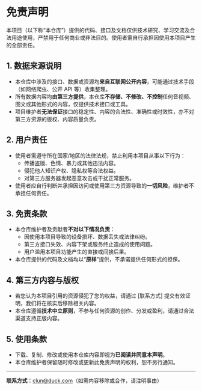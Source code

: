 # **免责声明**

本项目（以下称“本仓库”）提供的代码、接口及文档仅供技术研究、学习交流及合法用途使用，严禁用于任何商业或非法目的。使用者需自行承担因使用本项目产生的全部责任。

## 1. **数据来源说明**
- 本仓库中涉及的接口、数据或资源均**来自互联网公开内容**，可能通过技术手段（如网络爬虫、公开 API 等）收集整理。
- 所有数据内容均**由第三方提供**，本仓库**不存储、不修改、不控制**任何音视频、图文或其他形式的内容，仅提供技术接口或工具。
- 项目维护者**无法保证**接口的稳定性、内容的合法性、准确性或时效性，亦不对第三方资源的版权、内容质量负责。

## 2. **用户责任**
- 使用者需遵守所在国家/地区的法律法规，禁止利用本项目从事以下行为：
  - 传播盗版、色情、暴力或其他违法内容。
  - 侵犯他人知识产权、隐私权等合法权益。
  - 对第三方服务器发起恶意攻击或干扰正常服务。
- 使用者应自行判断并承担因访问或使用第三方资源导致的**一切风险**，维护者不承担任何责任。

## 3. **免责条款**
- 本仓库维护者及贡献者**不对以下情况负责**：
  - 因使用本项目导致的设备损坏、数据丢失或法律纠纷。
  - 第三方接口失效、内容下架或服务终止造成的使用问题。
  - 用户滥用本项目功能产生的直接或间接后果。
- 本仓库提供的代码及文档均以“**原样**”提供，不承诺提供任何形式的担保。

## 4. **第三方内容与版权**
- 若您认为本项目引用的资源侵犯了您的权益，请通过 [联系方式] 提交有效证明，我们将在核实后移除相关内容。
- 本仓库遵循**技术中立原则**，不参与任何资源的创作、分发或盈利，请通过合法渠道支持正版内容。

## 5. **使用条款**
- 下载、复制、修改或使用本仓库内容即视为**已阅读并同意本声明**。
- 本仓库维护者保留随时修改或更新此免责声明的权利，恕不另行通知。

---

**联系方式**：<a href="mailto:clun@duck.com">clun@duck.com</a>（如需内容移除或合作，请注明事由）
